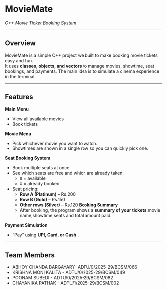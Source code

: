 # MovieMate
*C++ Movie Ticket Booking System*

---

## Overview 
MovieMate is a simple C++ project we built to make booking movie tickets easy and fun.  
It uses **classes, objects, and vectors** to manage movies, showtime, seat bookings, and payments.
The main idea is to simulate a cinema experience in the terminal.

---

## Features

**Main Menu**  
- View all available movies  
- Book tickets  
  

**Movie Menu**  
- Pick whichever movie you want to watch.
- Showtimes are shown in a single row so you can quickly pick one. 

**Seat Booking System**  
- Book multiple seats at once.
- See which seats are free and which are already taken:
  - `O` = available  
  - `X` = already booked  
- Seat pricing:
  - **Row A (Platinum)** – Rs.200  
  - **Row B (Gold)** – Rs.150  
  - **Other rows (Silver)** – Rs.120
**Booking Summary**
  - After booking, the program shows a **summary of your tickets**:movie name,showtime,seats and total amount paid.

**Payment Simulation**  
- “Pay” using **UPI, Card, or Cash** .

---
## Team Members

- ABHOY CHANDA BARGAYARY- ADTU/0/2025-29/BCSM/066
- KRISHNA MONI KALITA   - ADTU/0/2025-29/BCSM/049
- POONAM SUBEDI         - ADTU/0/2025-29/BCSM/082
- CHAYANIKA PATHAK      - ADTU/1/2025-29/BCSM/002

 

